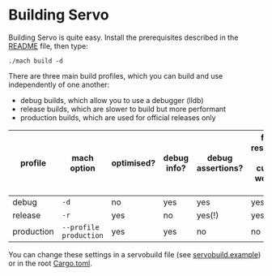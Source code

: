 <!-- TODO: needs copyediting -->

# Building Servo

Building Servo is quite easy.
Install the prerequisites described in the [README](https://github.com/servo/servo/blob/b79e2a0b6575364de01b1f89021aba0ec3fcf399/README.md) file, then type:

```shell
./mach build -d
```

There are three main build profiles, which you can build and use independently of one another:

- debug builds, which allow you to use a debugger (lldb)
- release builds, which are slower to build but more performant
- production builds, which are used for official releases only

| profile    | mach option            | optimised? | debug<br>info? | debug<br>assertions? | finds resources in<br>current working dir? |
| ---------- | ---------------------- | ---------- | -------------- | -------------------- | ------------------------------------------ |
| debug      | `-d`                   | no         | yes            | yes                  | yes                                        |
| release    | `-r`                   | yes        | no             | yes(!)               | yes                                        |
| production | `--profile production` | yes        | yes            | no                   | no                                         |

You can change these settings in a servobuild file (see [servobuild.example](https://github.com/servo/servo/blob/b79e2a0b6575364de01b1f89021aba0ec3fcf399/servobuild.example)) or in the root [Cargo.toml](https://github.com/servo/servo/blob/b79e2a0b6575364de01b1f89021aba0ec3fcf399/Cargo.toml).
